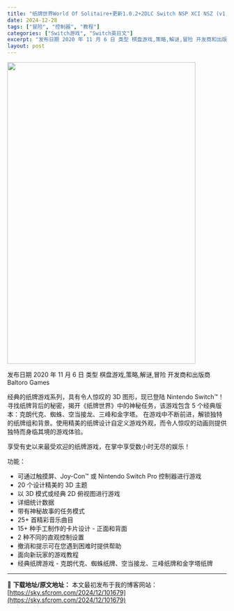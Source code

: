 ```yaml
---
title: "纸牌世界World Of Solitaire+更新1.0.2+2DLC Switch NSP XCI NSZ (v1.1.2)英文"
date: 2024-12-28
tags: ["冒险", "控制器", "教程"]
categories: ["Switch游戏", "Switch英日文"]
excerpt: "发布日期 2020 年 11 月 6 日 类型 棋盘游戏,策略,解谜,冒险 开发商和出版商 Baltoro Games 经典的纸牌游戏系列，具有令人惊叹的 3D 图形，现已登陆 Nintendo Switch™！ 寻找纸牌背后的秘密，揭开《纸牌世界》中的神秘任务，该游戏包含 5 个经典版本：克朗代克&hellip;"
layout: post
---
```


<img class="aligncenter size-full wp-image-101680" src="https://sky.sfcrom.com/wp-content/uploads/2024/12/2024122814225060.webp" alt="" width="432" height="692" />

发布日期 2020 年 11 月 6 日
类型 棋盘游戏,策略,解谜,冒险
开发商和出版商 Baltoro Games

经典的纸牌游戏系列，具有令人惊叹的 3D 图形，现已登陆 Nintendo Switch™！
寻找纸牌背后的秘密，揭开《纸牌世界》中的神秘任务，该游戏包含 5 个经典版本：克朗代克、蜘蛛、空当接龙、三峰和金字塔。
在游戏中不断前进，解锁独特的纸牌组和背景。使用精美的纸牌设计自定义游戏外观，而令人惊叹的动画则提供独特而身临其境的游戏体验。

享受有史以来最受欢迎的纸牌游戏，在掌中享受数小时无尽的娱乐！

功能：
* 可通过触摸屏、Joy-Con™ 或 Nintendo Switch Pro 控制器进行游戏
* 20 个设计精美的 3D 主题
* 以 3D 模式或经典 2D 俯视图进行游戏
* 详细统计数据
* 带有神秘故事的任务模式
* 25+ 首精彩音乐曲目
* 15+ 种手工制作的卡片设计 - 正面和背面
* 2 种不同的直观控制设置
* 撤消和提示可在您遇到困难时提供帮助
* 面向新玩家的游戏教程
* 经典纸牌游戏 - 克朗代克、蜘蛛纸牌、空当接龙、三峰纸牌和金字塔纸牌

---
📖 **下载地址/原文地址：** 本文最初发布于我的博客网站：[https://sky.sfcrom.com/2024/12/101679](https://sky.sfcrom.com/2024/12/101679)
